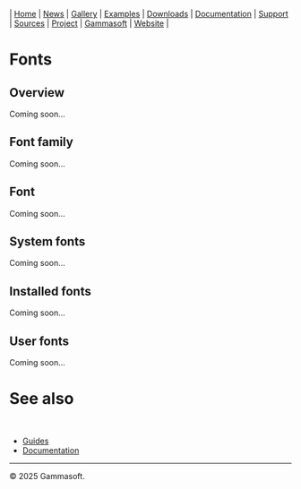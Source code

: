| [Home](home.md) | [News](news.md) | [Gallery](gallery.md) | [Examples](examples.md) | [Downloads](downloads.md) | [Documentation](documentation.md) | [Support](support.md) | [Sources](https://github.com/gammasoft71/xtd) | [Project](https://sourceforge.net/projects/xtdpro/) | [Gammasoft](gammasoft.md) | [Website](https://gammasoft71.github.io/xtd) |

# Fonts

## Overview

Coming soon...

## Font family

Coming soon...

## Font

Coming soon...

## System fonts

Coming soon...

## Installed fonts

Coming soon...

## User fonts

Coming soon...

# See also
​
* [Guides](guides.md)
* [Documentation](documentation.md)

______________________________________________________________________________________________

© 2025 Gammasoft.
